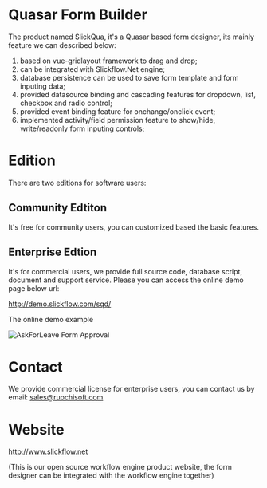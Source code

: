 # Quasar Form Builder

The product named SlickQua, it's a Quasar based form designer, its mainly feature we can described below:

1) based on vue-gridlayout framework to drag and drop;
2) can be integrated with Slickflow.Net engine;
3) database persistence can be used to save form template and form inputing data;
4) provided datasource binding and cascading features for dropdown, list, checkbox and radio control;
5) provided event binding feature for onchange/onclick event;
6) implemented activity/field permission feature to show/hide, write/readonly form inputing controls;

# Edition

There are two editions for software users:
## Community Edtiton 
It's free for community users, you can customized based the basic features.

## Enterprise Edtion
It's for commercial users, we provide full source code, database script, document and support service. Please you can access the online demo page below url:

http://demo.slickflow.com/sqd/


The online demo example

![AskForLeave Form Approval](https://github.com/besley/besley.github.io/blob/master/Gif/SlickQua-Ask4Leave-Demo.gif)  

# Contact
We provide commercial license for enterprise users, you can contact us by email: sales@ruochisoft.com

# Website
http://www.slickflow.net

(This is our open source workflow engine product website, the form designer can be integrated with the workflow engine together)
